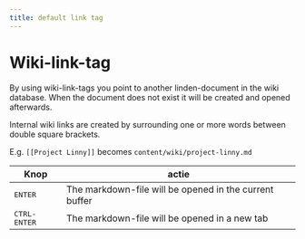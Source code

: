 ```yaml
---
title: default link tag
---
```


# Wiki-link-tag

By using wiki-link-tags you point to another linden-document in the wiki
database. When the document does not exist it will be created and opened afterwards.

Internal wiki links are created by surrounding one or more words between double
square brackets.

E.g. ````[[Project Linny]]```` becomes ````content/wiki/project-linny.md````

| Knop                 | actie                                                  |
|----------------------|--------------------------------------------------------|
| <kbd>ENTER<kbd>      | The markdown-file will be opened in the current buffer |
| <kbd>CTRL-ENTER<kbd> | The markdown-file will be opened in a new tab          |



